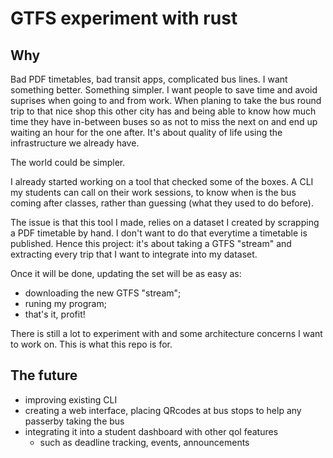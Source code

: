 # GTFS experiment with rust

## Why

Bad PDF timetables, bad transit apps, complicated bus lines. I want something better.
Something simpler. I want people to save time and avoid suprises when going to
and from work. When planing to take the bus round trip to that nice shop this other city has
and being able to know how much time they have in-between buses so as not to miss the next
on and end up waiting an hour for the one after.
It's about quality of life using the infrastructure we already have.

The world could be simpler.

I already started working on a tool that checked some of the boxes. A CLI my students
can call on their work sessions, to know when is the bus coming after classes,
rather than guessing (what they used to do before).

The issue is that this tool I made, relies on a dataset I created by scrapping a PDF
timetable by hand. I don't want to do that everytime a timetable is published.
Hence this project: it's about taking a GTFS "stream" and extracting every trip
that I want to integrate into my dataset.

Once it will be done, updating the set will be as easy as:
- downloading the new GTFS "stream";
- runing my program;
- that's it, profit!

There is still a lot to experiment with and some architecture concerns I want to work on.
This is what this repo is for.

## The future

- improving existing CLI
- creating a web interface, placing QRcodes at bus stops to help any passerby taking the bus
- integrating it into a student dashboard with other qol features
  - such as deadline tracking, events, announcements
